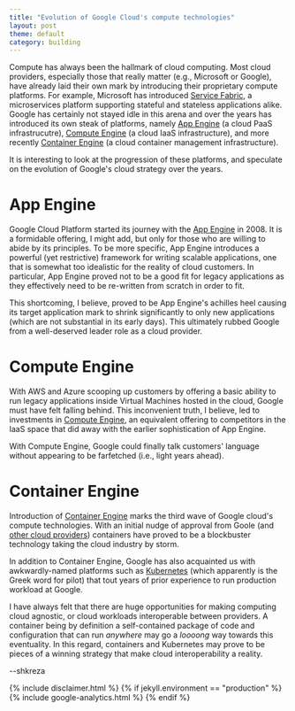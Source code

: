 ```yaml
---
title: "Evolution of Google Cloud's compute technologies"
layout: post
theme: default
category: building
---
```

Compute has always been the hallmark of cloud computing. Most cloud providers,
        especially those that really matter (e.g., Microsoft or Google), have
        already laid their own mark by introducing their proprietary compute
        platforms. For example, Microsoft has introduced [Service
        Fabric](https://azure.microsoft.com/en-us/services/service-fabric/), a
        microservices platform supporting stateful and stateless applications
        alike. Google has certainly not stayed idle in this arena and over the
        years has introduced its own steak of platforms, namely [App
        Engine](https://cloud.google.com/appengine/) (a cloud PaaS
        infrastrucutre), [Compute Engine](https://cloud.google.com/compute/) (a
        cloud IaaS infrastructure), and more recently [Container
        Engine](https://cloud.google.com/container-engine/) (a cloud container
        management infrastructure).
        
It is interesting to look at the progression of these platforms, and speculate
on the evolution of Google's cloud strategy over the years.

# App Engine
Google Cloud Platform started its journey with the [App
Engine](https://cloud.google.com/appengine) in 2008. It is a formidable
offering, I might add, but only for those who are willing to abide by its
principles. To be more specific, App Engine introduces a powerful (yet
        restrictive) framework for writing scalable applications, one that is
somewhat too idealistic for the reality of cloud customers. In particular, App
Engine proved not to be a good fit for legacy applications as they effectively
need to be re-written from scratch in order to fit.

This shortcoming, I believe, proved to be App Engine's achilles heel causing
its target application mark to shrink significantly to only new applications
(which are not substantial in its early days). This ultimately rubbed Google
from a well-deserved leader role as a cloud provider.

# Compute Engine
With AWS and Azure scooping up customers by offering a basic ability to run
legacy applications inside Virtual Machines hosted in the cloud, Google must
have felt falling behind. This inconvenient truth, I believe, led to
investments in [Compute Engine](https://cloud.google.com/compute/), an
equivalent offering to competitors in the IaaS space that did away with the
earlier sophistication of App Engine.

With Compute Engine, Google could finally talk customers' language without
appearing to be farfetched (i.e., light years ahead).

# Container Engine
Introduction of [Container Engine](https://cloud.google.com/container-engine/)
marks the third wave of Google cloud's compute technologies. With an initial
nudge of approval from Goole (and [other cloud
        providers](http://www.zdnet.com/article/docker-container-support-coming-to-microsofts-next-windows-server-release/))
containers have proved to be a blockbuster technology taking the cloud industry
by storm.

In addition to Container Engine, Google has also acquainted us with
awkwardly-named platforms such as [Kubernetes](https://kubernetes.io/) (which
apparently is the Greek word for pilot) that tout years of prior experience to
run production workload at Google.

I have always felt that there are huge opportunities for making computing cloud
agnostic, or cloud workloads interoperable between providers. A container being
by definition a self-contained package of code and configuration that can run
*anywhere* may go a *loooong* way towards this eventuality. In this regard,
    containers and Kubernetes may prove to be pieces of a winning strategy that
    make cloud interoperability a reality.

--shkreza

{% include disclaimer.html %}
{% if jekyll.environment == "production" %}
  {% include google-analytics.html %}
{% endif %}
